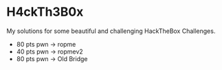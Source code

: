 # H4ckTh3B0x

My solutions for some beautiful and challenging HackTheBox Challenges.

* 80 pts pwn -> ropme
* 40 pts pwn -> ropmev2
* 80 pts pwn -> Old Bridge
